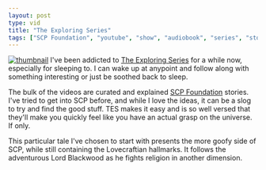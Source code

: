 ```yaml
---
layout: post
type: vid
title: "The Exploring Series"
tags: ["SCP Foundation", "youtube", "show", "audiobook", "series", "stories", "recommended"]
---
```

[![thumbnail](http://i3.ytimg.com/vi/XLlHeud8ocQ/maxresdefault.jpg)](https://www.youtube.com/watch?v=XLlHeud8ocQ)
I've been addicted to [The Exploring Series](https://www.youtube.com/c/TheExploringSeries/videos) for a while now, especially for sleeping to.  I can wake up at anypoint and follow along with something interesting or just be soothed back to sleep.

The bulk of the videos are curated and explained [SCP Foundation](https://scp-wiki.wikidot.com/) stories.  I've tried to get into SCP before, and while I love the ideas, it can be a slog to try and find the good stuff.  TES makes it easy and is so well versed that they'll make you quickly feel like you have an actual grasp on the universe.  If only.

This particular tale I've chosen to start with presents the more goofy side of SCP, while still containing the Lovecraftian hallmarks.  It follows the adventurous Lord Blackwood as he fights religion in another dimension.
